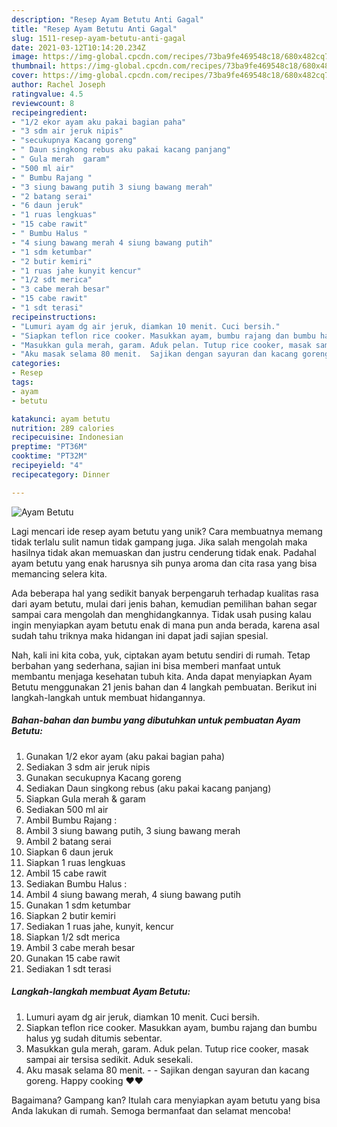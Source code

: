```yaml
---
description: "Resep Ayam Betutu Anti Gagal"
title: "Resep Ayam Betutu Anti Gagal"
slug: 1511-resep-ayam-betutu-anti-gagal
date: 2021-03-12T10:14:20.234Z
image: https://img-global.cpcdn.com/recipes/73ba9fe469548c18/680x482cq70/ayam-betutu-foto-resep-utama.jpg
thumbnail: https://img-global.cpcdn.com/recipes/73ba9fe469548c18/680x482cq70/ayam-betutu-foto-resep-utama.jpg
cover: https://img-global.cpcdn.com/recipes/73ba9fe469548c18/680x482cq70/ayam-betutu-foto-resep-utama.jpg
author: Rachel Joseph
ratingvalue: 4.5
reviewcount: 8
recipeingredient:
- "1/2 ekor ayam aku pakai bagian paha"
- "3 sdm air jeruk nipis"
- "secukupnya Kacang goreng"
- " Daun singkong rebus aku pakai kacang panjang"
- " Gula merah  garam"
- "500 ml air"
- " Bumbu Rajang "
- "3 siung bawang putih 3 siung bawang merah"
- "2 batang serai"
- "6 daun jeruk"
- "1 ruas lengkuas"
- "15 cabe rawit"
- " Bumbu Halus "
- "4 siung bawang merah 4 siung bawang putih"
- "1 sdm ketumbar"
- "2 butir kemiri"
- "1 ruas jahe kunyit kencur"
- "1/2 sdt merica"
- "3 cabe merah besar"
- "15 cabe rawit"
- "1 sdt terasi"
recipeinstructions:
- "Lumuri ayam dg air jeruk, diamkan 10 menit. Cuci bersih."
- "Siapkan teflon rice cooker. Masukkan ayam, bumbu rajang dan bumbu halus yg sudah ditumis sebentar."
- "Masukkan gula merah, garam. Aduk pelan. Tutup rice cooker, masak sampai air tersisa sedikit. Aduk sesekali."
- "Aku masak selama 80 menit.  Sajikan dengan sayuran dan kacang goreng. Happy cooking ❤❤"
categories:
- Resep
tags:
- ayam
- betutu

katakunci: ayam betutu 
nutrition: 289 calories
recipecuisine: Indonesian
preptime: "PT36M"
cooktime: "PT32M"
recipeyield: "4"
recipecategory: Dinner

---
```



![Ayam Betutu](https://img-global.cpcdn.com/recipes/73ba9fe469548c18/680x482cq70/ayam-betutu-foto-resep-utama.jpg)

Lagi mencari ide resep ayam betutu yang unik? Cara membuatnya memang tidak terlalu sulit namun tidak gampang juga. Jika salah mengolah maka hasilnya tidak akan memuaskan dan justru cenderung tidak enak. Padahal ayam betutu yang enak harusnya sih punya aroma dan cita rasa yang bisa memancing selera kita.



Ada beberapa hal yang sedikit banyak berpengaruh terhadap kualitas rasa dari ayam betutu, mulai dari jenis bahan, kemudian pemilihan bahan segar sampai cara mengolah dan menghidangkannya. Tidak usah pusing kalau ingin menyiapkan ayam betutu enak di mana pun anda berada, karena asal sudah tahu triknya maka hidangan ini dapat jadi sajian spesial.


Nah, kali ini kita coba, yuk, ciptakan ayam betutu sendiri di rumah. Tetap berbahan yang sederhana, sajian ini bisa memberi manfaat untuk membantu menjaga kesehatan tubuh kita. Anda dapat menyiapkan Ayam Betutu menggunakan 21 jenis bahan dan 4 langkah pembuatan. Berikut ini langkah-langkah untuk membuat hidangannya.

<!--inarticleads1-->

##### Bahan-bahan dan bumbu yang dibutuhkan untuk pembuatan Ayam Betutu:

1. Gunakan 1/2 ekor ayam (aku pakai bagian paha)
1. Sediakan 3 sdm air jeruk nipis
1. Gunakan secukupnya Kacang goreng
1. Sediakan  Daun singkong rebus (aku pakai kacang panjang)
1. Siapkan  Gula merah &amp; garam
1. Sediakan 500 ml air
1. Ambil  Bumbu Rajang :
1. Ambil 3 siung bawang putih, 3 siung bawang merah
1. Ambil 2 batang serai
1. Siapkan 6 daun jeruk
1. Siapkan 1 ruas lengkuas
1. Ambil 15 cabe rawit
1. Sediakan  Bumbu Halus :
1. Ambil 4 siung bawang merah, 4 siung bawang putih
1. Gunakan 1 sdm ketumbar
1. Siapkan 2 butir kemiri
1. Sediakan 1 ruas jahe, kunyit, kencur
1. Siapkan 1/2 sdt merica
1. Ambil 3 cabe merah besar
1. Gunakan 15 cabe rawit
1. Sediakan 1 sdt terasi




<!--inarticleads2-->

##### Langkah-langkah membuat Ayam Betutu:

1. Lumuri ayam dg air jeruk, diamkan 10 menit. Cuci bersih.
1. Siapkan teflon rice cooker. Masukkan ayam, bumbu rajang dan bumbu halus yg sudah ditumis sebentar.
1. Masukkan gula merah, garam. Aduk pelan. Tutup rice cooker, masak sampai air tersisa sedikit. Aduk sesekali.
1. Aku masak selama 80 menit. -  - Sajikan dengan sayuran dan kacang goreng. Happy cooking ❤❤




Bagaimana? Gampang kan? Itulah cara menyiapkan ayam betutu yang bisa Anda lakukan di rumah. Semoga bermanfaat dan selamat mencoba!
